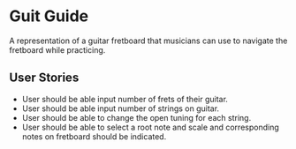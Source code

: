 # Guit Guide

A representation of a guitar fretboard that musicians can use to navigate the fretboard while practicing.

## User Stories

- User should be able input number of frets of their guitar.
- User should be able input number of strings on guitar.
- User should be able to change the open tuning for each string.
- User should be able to select a root note and scale and corresponding notes on fretboard should be indicated.